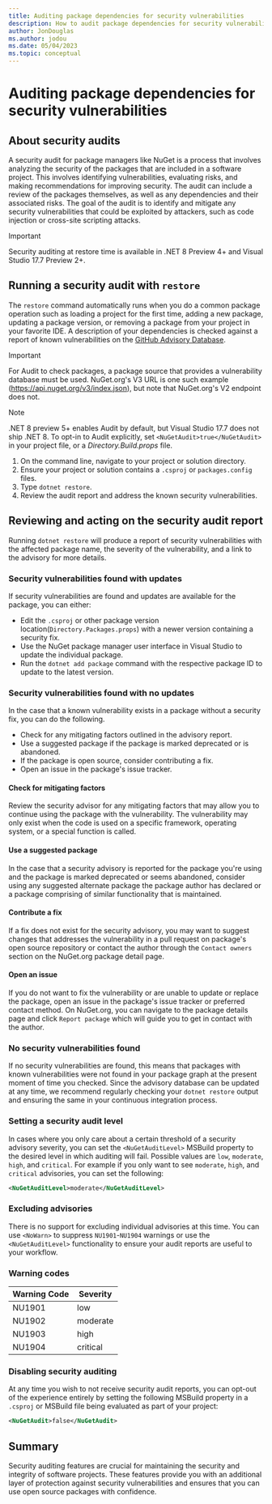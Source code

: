 ```yaml
---
title: Auditing package dependencies for security vulnerabilities
description: How to audit package dependencies for security vulnerabilities and acting on security audit reports.
author: JonDouglas
ms.author: jodou
ms.date: 05/04/2023
ms.topic: conceptual
---
```


# Auditing package dependencies for security vulnerabilities

## About security audits

A security audit for package managers like NuGet is a process that involves analyzing the security of the packages that are included in a software project. This involves identifying vulnerabilities, evaluating risks, and making recommendations for improving security. The audit can include a review of the packages themselves, as well as any dependencies and their associated risks. The goal of the audit is to identify and mitigate any security vulnerabilities that could be exploited by attackers, such as code injection or cross-site scripting attacks. 

> [!IMPORTANT]
> Security auditing at restore time is available in .NET 8 Preview 4+ and Visual Studio 17.7 Preview 2+.

## Running a security audit with `restore`

The `restore` command automatically runs when you do a common package operation such as loading a project for the first time, adding a new package, updating a package version, or removing a package from your project in your favorite IDE. A description of your dependencies is checked against a report of known vulnerabilities on the [GitHub Advisory Database](https://github.com/advisories?query=type%3Areviewed+ecosystem%3Anuget).

> [!IMPORTANT]
> For Audit to check packages, a package source that provides a vulnerability database must be used.
> NuGet.org's V3 URL is one such example (https://api.nuget.org/v3/index.json), but note that NuGet.org's V2 endpoint does not.

> [!NOTE]
> .NET 8 preview 5+ enables Audit by default, but Visual Studio 17.7 does not ship .NET 8.
> To opt-in to Audit explicitly, set `<NuGetAudit>true</NuGetAudit>` in your project file, or a *Directory.Build.props* file.

1. On the command line, navigate to your project or solution directory.
2. Ensure your project or solution contains a `.csproj` or `packages.config` files.
3. Type `dotnet restore`.
4. Review the audit report and address the known security vulnerabilities.

## Reviewing and acting on the security audit report

Running `dotnet restore` will produce a report of security vulnerabilities with the affected package name, the severity of the vulnerability, and a link to the advisory for more details.

### Security vulnerabilities found with updates

If security vulnerabilities are found and updates are available for the package, you can either:

- Edit the `.csproj` or other package version location(`Directory.Packages.props`) with a newer version containing a security fix.
- Use the NuGet package manager user interface in Visual Studio to update the individual package.
- Run the `dotnet add package` command with the respective package ID to update to the latest version.

### Security vulnerabilities found with no updates

In the case that a known vulnerability exists in a package without a security fix, you can do the following.

- Check for any mitigating factors outlined in the advisory report.
- Use a suggested package if the package is marked deprecated or is abandoned.
- If the package is open source, consider contributing a fix.
- Open an issue in the package's issue tracker.

#### Check for mitigating factors

Review the security advisor for any mitigating factors that may allow you to continue using the package with the vulnerability. The vulnerability may only exist when the code is used on a specific framework, operating system, or a special function is called.

#### Use a suggested package

In the case that a security advisory is reported for the package you're using and the package is marked deprecated or seems abandoned, consider using any suggested alternate package the package author has declared or a package comprising of similar functionality that is maintained.

#### Contribute a fix

If a fix does not exist for the security advisory, you may want to suggest changes that addresses the vulnerability in a pull request on package's open source repository or contact the author through the `Contact owners` section on the NuGet.org package detail page.

#### Open an issue

If you do not want to fix the vulnerability or are unable to update or replace the package, open an issue in the package's issue tracker or preferred contact method. On NuGet.org, you can navigate to the package details page and click `Report package` which will guide you to get in contact with the author.

### No security vulnerabilities found

If no security vulnerabilities are found, this means that packages with known vulnerabilities were not found in your package graph at the present moment of time you checked. Since the advisory database can be updated at any time, we recommend regularly checking your `dotnet restore` output and ensuring the same in your continuous integration process.

### Setting a security audit level

In cases where you only care about a certain threshold of a security advisory severity, you can set the `<NuGetAuditLevel>` MSBuild property to the desired level in which auditing will fail. Possible values are `low`, `moderate`, `high`, and `critical`. For example if you only want to see `moderate`, `high`, and `critical` advisories, you can set the following:

```xml
<NuGetAuditLevel>moderate</NuGetAuditLevel>
```

### Excluding advisories

There is no support for excluding individual advisories at this time. You can use `<NoWarn>` to suppress `NU1901`-`NU1904` warnings or use the `<NuGetAuditLevel>` functionality to ensure your audit reports are useful to your workflow.

### Warning codes

| Warning Code | Severity |
|--------------|----------|
| NU1901 | low |
| NU1902 | moderate |
| NU1903 | high |
| NU1904 | critical |

### Disabling security auditing

At any time you wish to not receive security audit reports, you can opt-out of the experience entirely by setting the following MSBuild property in a `.csproj` or MSBuild file being evaluated as part of your project:

```xml
<NuGetAudit>false</NuGetAudit>
```

## Summary

Security auditing features are crucial for maintaining the security and integrity of software projects. These features provide you with an additional layer of protection against security vulnerabilities and ensures that you can use open source packages with confidence.
